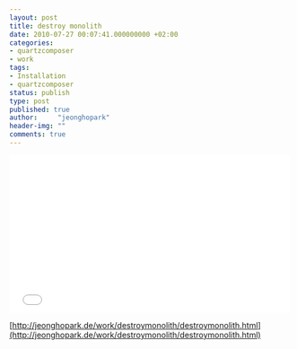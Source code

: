 ```yaml
---
layout: post
title: destroy monolith
date: 2010-07-27 00:07:41.000000000 +02:00
categories:
- quartzcomposer
- work
tags:
- Installation
- quartzcomposer
status: publish
type: post
published: true
author:     "jeonghopark"
header-img: ""
comments: true
---
```

<iframe src="//player.vimeo.com/video/13658391" width="500" height="281" frameborder="0" webkitallowfullscreen mozallowfullscreen allowfullscreen></iframe>


[http://jeonghopark.de/work/destroymonolith/destroymonolith.html](http://jeonghopark.de/work/destroymonolith/destroymonolith.html)